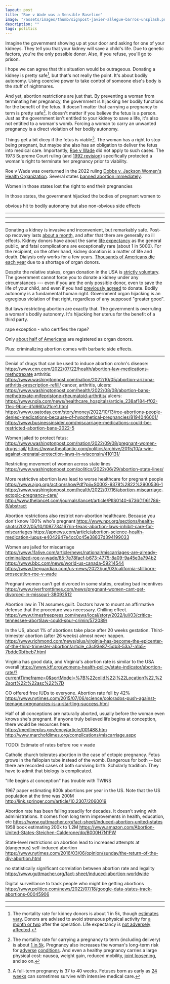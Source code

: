 ```yaml
---
layout: post
title: "Roe v Wade was a Sensible Baseline"
image: "/assets/images/thumb/signpost-javier-allegue-barros-unsplash.png"
description: ""
tags: politics
---
```


Imagine the government showing up at your door and asking for one of your kidneys.
They tell you that your kidney will save a child's life.
Due to genetic factors, you're the only possible donor.
Also, if you refuse, you'll go to prison.

I hope we can agree that this situation would be outrageous.
Donating a kidney is pretty safe[^1], but that's not really the point.
It's about bodily autonomy.
Using coercive power to take control of someone else's body is the stuff of nightmares.

[^1]: The mortality rate for kidney donors is about 1 in 5k, though [estimates][kidney_mortality_1] [vary][kidney_mortality_2]. Donors are advised to avoid strenuous physical activity for [a month or two][donor_recovery] after the operation. Life expectancy is [not adversely affected][kidney_life_expectancy].

And yet, abortion restrictions are just that.
By preventing a woman from terminating her pregnancy, the government is hijacking her bodily functions for the benefit of the fetus.
It doesn't matter that carrying a pregnancy to term is pretty safe[^2].
It doesn't matter if you believe the fetus is a person.
Just as the government isn't entitled to your kidney to save a life, it's also not entitled to a woman's womb.
Forcing a woman to carry an unwanted pregnancy is a direct violation of her bodily autonomy.

[^2]: The mortality rate for carrying a pregnancy to term (including delivery) is about [1 in 5k][pregnancy_mortality]. Pregnancy also increases the woman's long-term risk for [adverse][c_section_chronic_pain] [conditions][pregnancy_long_term_effects]. And even a healthy pregnancy carries a large physical cost: nausea, weight gain, reduced mobility, [joint loosening][joint_loosening], and so on.

Things get a bit dicey if the fetus is viable[^3].
The woman has a right to stop being pregnant, but maybe she also has an obligation to deliver the fetus into medical care.
Importantly, [Roe v Wade][roe_v_wade] did not apply to such cases.
The 1973 Supreme Court ruling (and [1992 revision][pp_v_casey]) specifically protected a woman's right to terminate her pregnancy prior to viability.






[^3]: A full-term pregnancy is 37 to 40 weeks. Fetuses born as early as [24 weeks][fetal_viability] can sometimes survive with intensive medical care.

Roe v Wade was overturned in the 2022 ruling [Dobbs v. Jackson Women's Health Organization][dobbs].
Several states [banned abortion immediately][abortion_bans_by_state].


Women in those states lost the right to end their pregnancies

In those states, the government hijacked the bodies of pregnant women to




obvious hit to bodily autonomy
but also non-obvious side effects



---

---

---






Donating a kidney is invasive and inconvenient, but remarkably safe.
Post-op recovery lasts [about a month][donor_recovery], and after that there are generally no ill effects.
Kidney donors have about the same [life expectancy][kidney_life_expectancy] as the general public, and fatal complications are exceptionally rare (about 1 in 5000).
For the recipient, on the other hand, kidney donation is a matter of life and death.
Dialysis only works for a few years.
[Thousands of Americans die each year][donation_stats] due to a shortage of organ donors.

Despite the relative stakes, organ donation in the USA is [strictly voluntary][donation_requires_consent].
The government cannot force you to donate a kidney under any circumstances --- even if you are the only possible donor, even to save the life of your child, and even if you had [previously agreed][donor_can_change_mind] to donate.
Bodily autonomy is a fundamental human right.
Government organ hijacking is an egregious violation of that right, regardless of any supposed "greater good".

But laws restricting abortion are exactly that.
The government is overruling a woman's bodily autonomy.
It's hijacking her uterus for the benefit of a third party.


rape exception - who certifies the rape?

Only [about half of Americans][organ_donor_rate] are registered as organ donors.

Plus: criminalizing abortion comes with barbaric side effects.


[roe_v_wade]: https://en.wikipedia.org/wiki/Roe_v._Wade
[pp_v_casey]: https://en.wikipedia.org/wiki/Planned_Parenthood_v._Casey
[dobbs]: https://en.wikipedia.org/wiki/Dobbs_v._Jackson_Women%27s_Health_Organization
[abortion_by_week]: https://www.cdc.gov/mmwr/volumes/70/ss/ss7009a1.htm#T10_down
[late_abortion_reasons]: https://www.kff.org/womens-health-policy/fact-sheet/abortions-later-in-pregnancy/
[abortion_mortality]: https://www.pewresearch.org/fact-tank/2022/06/24/what-the-data-says-about-abortion-in-the-u-s-2/
[fetal_viability]: https://pubmed.ncbi.nlm.nih.gov/11753511/
[fetal_viability_1973]: https://apnews.com/article/945ba725bfd4c77e65244f117e43e3e2
[pregnancy_mortality]: https://www.cdc.gov/reproductivehealth/maternal-mortality/preventing-pregnancy-related-deaths.html
[kidney_mortality_1]: https://www.donorcarenet.org/education/kidney-donation-risks/
[kidney_mortality_2]: https://www.kidney.org/transplantation/livingdonors/risks-of-surgery
[kidney_life_expectancy]: https://bmjopen.bmj.com/content/7/8/e016490
[kidney_donor_recovery]: https://www.mayoclinic.org/tests-procedures/kidney-transplant/about/pac-20384777
[dialysis_life_expectancy]: https://www.ncbi.nlm.nih.gov/pmc/articles/PMC3116337/
[donation_stats]: https://www.kidney.org/news/newsroom/factsheets/Organ-Donation-and-Transplantation-Stats
[donor_recovery]: https://www.kidney.org/transplantation/livingdonors/what-expect-after-donation
[sport_mortality_rates]: https://www.besthealthdegrees.com/health-risks/
[mortality_rate_driving]: https://www.iihs.org/topics/fatality-statistics/detail/state-by-state
[donor_can_change_mind]: https://www.kidney.org/newsletter/5-truths-about-becoming-living-donor
[lightning_odds]: https://www.weather.gov/safety/lightning-odds
[donation_requires_consent]: https://www.reuters.com/article/factcheck-organ-donation/fact-check-clarifying-organ-donations-idUSL2N2L22WH
[organ_donor_rate]: https://www.organdonor.gov/professionals/grants-research/research-reports
[joint_loosening]: https://www.urmc.rochester.edu/encyclopedia/content.aspx?contenttypeid=134&contentid=52
[pregnancy_long_term_effects]: https://www.ncbi.nlm.nih.gov/pmc/articles/PMC5575578/
[c_section_chronic_pain]: https://www.npr.org/sections/health-shots/2019/01/24/686790727/fourth-trimester-problems-can-have-long-term-effects-on-a-moms-health
[abortion_bans_by_state]: https://www.nytimes.com/interactive/2022/us/abortion-laws-roe-v-wade.html


---


Denial of drugs that can be used to induce abortion
crohn's disease: https://www.cnn.com/2022/07/22/health/abortion-law-medications-methotrexate
arthritis: https://www.washingtonpost.com/nation/2022/10/05/abortion-arizona-arthritis-prescription-refill/
cancer, arthritis, ulcers: https://www.washingtonpost.com/health/2022/08/08/abortion-bans-methotrexate-mifepristone-rheumatoid-arthritis/
ulcers: https://www.nola.com/news/healthcare_hospitals/article_238af184-ff02-11ec-9bce-dfd660a21ce1.html
https://www.usatoday.com/story/money/2022/10/13/roe-abortions-people-denied-medications-because-of-hypothetical-pregnancies/8194046001/
https://www.businessinsider.com/miscarriage-medications-could-be-restricted-abortion-bans-2022-5

Women jailed to protect fetus:
https://www.washingtonpost.com/nation/2022/09/08/pregnant-women-drugs-jail/
https://www.theatlantic.com/politics/archive/2015/10/a-win-against-prenatal-protection-laws-in-wisconsin/410131/

Restricting movement of women across state lines
https://www.washingtonpost.com/politics/2022/06/29/abortion-state-lines/


More restrictive abortion laws lead to worse healthcare for pregnant people
https://www.ajog.org/action/showPdf?pii=S0002-9378%2822%2900536-1
https://www.washingtonpost.com/health/2022/07/16/abortion-miscarriage-ectopic-pregnancy-care/
http://www.thelancet.com/journals/lancet/article/PIIS0140-6736(11)61786-8/abstract


Abortion restrictions also restrict non-abortion healthcare. Because you don't know 100% who's pregnant
https://www.npr.org/sections/health-shots/2022/05/10/1097734167/in-texas-abortion-laws-inhibit-care-for-miscarriages
https://apnews.com/article/abortion-science-health-medication-lupus-e4042947e4cc0c45e38837d394199033

Women are jailed for miscarriage
https://www.11alive.com/article/news/national/miscarriages-are-already-criminalized-roe-v-wade/85-7e78facf-b673-4775-8a09-9a45e3a794b2
https://www.bbc.com/news/world-us-canada-59214544
https://www.theguardian.com/us-news/2022/jun/03/california-stillborn-prosecution-roe-v-wade

Pregnant women can't get divorced in some states, creating bad incentives
https://www.riverfronttimes.com/news/pregnant-women-cant-get-divorced-in-missouri-38092512



Abortion law in TN assumes guilt. Doctors have to mount an affirmative defense that the procedure was necessary. Chilling effect.
https://www.timesfreepress.com/news/local/story/2022/jul/03/critics-tennessee-abortilaw-could-spur-crimin/572089/

In the US, about 1% of abortions take place after 20 weeks gestation. Third-trimester abortion (after 26 weeks) almost never happen.
https://www.richmond.com/news/plus/virginia-has-become-the-epicenter-of-the-third-trimester-abortion/article_c3c93e87-5db3-53a7-a1a5-7bddc0bfbeb7.html

Virginia has good data, and Virginia's abortion rate is similar to the USA overall
https://www.kff.org/womens-health-policy/state-indicator/abortion-rate/?currentTimeframe=0&sortModel=%7B%22colId%22:%22Location%22,%22sort%22:%22asc%22%7D

CO offered free IUDs to everyone. Abortion rate fell by 42%
https://www.nytimes.com/2015/07/06/science/colorados-push-against-teenage-pregnancies-is-a-startling-success.html

Half of all conceptions are naturally aborted, usually before the woman even knows she's pregnant. If anyone truly believed life begins at conception, there would be resources here.
https://medlineplus.gov/ency/article/001488.htm
http://www.marchofdimes.org/complications/miscarriage.aspx

TODO: Estimate of rates before roe v wade

Catholic church tolerates abortion in the case of ectopic pregnancy. Fetus grows in the fallopian tube instead of the womb. Dangerous for both -- but there are recorded cases of both surviving birth. Scholarly tradition. They have to admit that biology is complicated.

"life begins at conception" has trouble with TWINS

1967 paper estimating 800k abortions per year in the US. Note that the US population at the time was 200M
http://link.springer.com/article/10.2307/2060019

Abortion rate has been falling steadily for decades. It doesn't swing with administrations. It comes from long term improvements in health, education, etc
https://www.guttmacher.org/fact-sheet/induced-abortion-united-states
1958 book estimating 200k to 1.2M
https://www.amazon.com/Abortion-United-States-Steichen-Calderone/dp/B000H7N1PW

State-level restrictions on abortion lead to increased attempts at (dangerous) self-induced abortion
https://www.nytimes.com/2016/03/06/opinion/sunday/the-return-of-the-diy-abortion.html

no statistically significant correlation between abortion rate and legality
https://www.guttmacher.org/fact-sheet/induced-abortion-worldwide

Digital surveillance to track people who might be getting abortions
https://www.politico.com/news/2022/07/18/google-data-states-track-abortions-00045906





---
